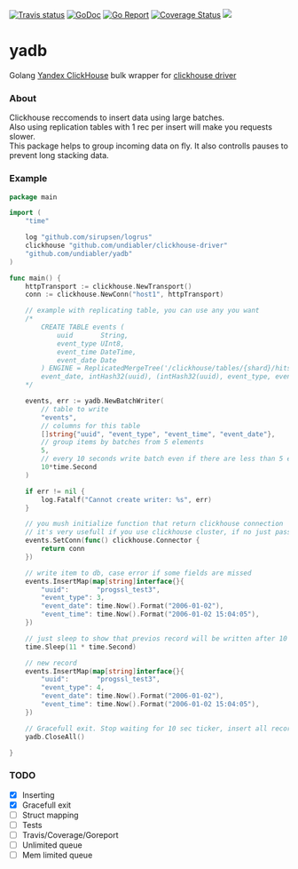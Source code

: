 [![Travis status](https://img.shields.io/travis/undiabler/yadb.svg)](https://travis-ci.org/undiabler/yadb) 
[![GoDoc](https://godoc.org/github.com/undiabler/yadb?status.svg)](https://godoc.org/github.com/undiabler/yadb)
[![Go Report](https://goreportcard.com/badge/github.com/undiabler/yadb)](https://goreportcard.com/report/github.com/undiabler/yadb) 
[![Coverage Status](https://img.shields.io/coveralls/undiabler/yadb.svg)](https://coveralls.io/github/undiabler/yadb) 
![](https://img.shields.io/github/license/undiabler/clickhouse-driver.svg)

# yadb
Golang [Yandex ClickHouse](https://clickhouse.yandex/) bulk wrapper for [clickhouse driver](https://github.com/undiabler/clickhouse-driver/)

### About 
Clickhouse reccomends to insert data using large batches.  
Also using replication tables with 1 rec per insert will make you requests slower.  
This package helps to group incoming data on fly. It also controlls pauses to prevent long stacking data.

### Example 

```go
package main

import (
	"time"

	log "github.com/sirupsen/logrus"
	clickhouse "github.com/undiabler/clickhouse-driver"
	"github.com/undiabler/yadb"
)

func main() {
	httpTransport := clickhouse.NewTransport()
	conn := clickhouse.NewConn("host1", httpTransport)

	// example with replicating table, you can use any you want
	/*
		CREATE TABLE events (
			uuid       String,
			event_type UInt8,
			event_time DateTime,
			event_date Date
		) ENGINE = ReplicatedMergeTree('/clickhouse/tables/{shard}/hits', '{replica}', 
		event_date, intHash32(uuid), (intHash32(uuid), event_type, event_date), 8192)
	*/

	events, err := yadb.NewBatchWriter(
		// table to write
		"events", 
		// columns for this table
		[]string{"uuid", "event_type", "event_time", "event_date"},
		// group items by batches from 5 elements 
		5, 
		// every 10 seconds write batch even if there are less than 5 elems
		10*time.Second
	)

	if err != nil {
		log.Fatalf("Cannot create writer: %s", err)
	}

	// you mush initialize function that return clickhouse connection
	// it's very usefull if you use clickhouse cluster, if no just pass you conn as in example
	events.SetConn(func() clickhouse.Connector {
		return conn
	})

	// write item to db, case error if some fields are missed
	events.InsertMap(map[string]interface{}{
		"uuid":       "progssl_test3",
		"event_type": 3,
		"event_date": time.Now().Format("2006-01-02"),
		"event_time": time.Now().Format("2006-01-02 15:04:05"),
	})

	// just sleep to show that previos record will be written after 10 sec
	time.Sleep(11 * time.Second)

	// new record
	events.InsertMap(map[string]interface{}{
		"uuid":       "progssl_test3",
		"event_type": 4,
		"event_date": time.Now().Format("2006-01-02"),
		"event_time": time.Now().Format("2006-01-02 15:04:05"),
	})

	// Gracefull exit. Stop waiting for 10 sec ticker, insert all records in queue and wait for it
	yadb.CloseAll()

}
```

### TODO

- [X] Inserting
- [x] Gracefull exit
- [ ] Struct mapping
- [ ] Tests
- [ ] Travis/Coverage/Goreport
- [ ] Unlimited queue
- [ ] Mem limited queue